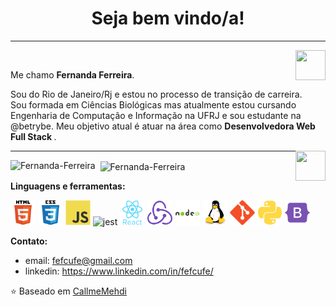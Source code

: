 <h1 align="center"> Seja bem vindo/a! </h1>
<hr />
<a href="https://github.com/fefcufe" target="_blank">
  <img align="right" src="https://cdn.iconscout.com/icon/free/png-256/github-108-438008.png" width="48px" height="48px">
</a><br />
<p align="left" >
Me chamo <b> Fernanda Ferreira</b>.
</p>
<p align="left" >
Sou do Rio de Janeiro/Rj e estou no processo de transição de carreira.<br />
Sou formada em Ciências Biológicas mas atualmente estou cursando Engenharia de 
Computação e Informação na UFRJ e sou estudante na @betrybe. Meu objetivo atual é atuar na área como <b> Desenvolvedora Web Full Stack </b>. <br> 
</p>
<a href="https://www.linkedin.com/in/fefcufe/" target="_blank">
  <img align="right" src="https://i.ibb.co/Kx2GSrT/linkedin.png" width="48px" height="48px">
</a>

<hr />

<p>
  <img align="left" src="https://github-readme-stats.vercel.app/api/top-langs/?username=fefcufe&layout=compact&theme=graywhite&title_color=268bd2" alt="Fernanda-Ferreira" />
</p>
<p>&nbsp;
  <img align="center" src="https://github-readme-stats.vercel.app/api?username=fefcufe&count_private=true&show_icons=true&theme=graywhite&icon_color=268bd2&title_color=268bd2" alt="Fernanda-Ferreira" />
</p>

**Linguagens e ferramentas:**  

<p align="left">
<img src="https://raw.githubusercontent.com/devicons/devicon/master/icons/html5/html5-original-wordmark.svg" alt="html5" width="40" height="40"/> 
<img src="https://raw.githubusercontent.com/devicons/devicon/master/icons/css3/css3-original-wordmark.svg" alt="css3" width="40" height="40"/> 
<img src="https://raw.githubusercontent.com/devicons/devicon/master/icons/javascript/javascript-original.svg" alt="javascript" width="40" height="40"/> 
<img src="https://www.learnstorybook.com/intro-to-storybook/logo-jest.png" alt="jest" width="40" height="40" />
<img src="https://raw.githubusercontent.com/devicons/devicon/master/icons/react/react-original-wordmark.svg" alt="react" width="40" height="40"/> 
<img src="https://raw.githubusercontent.com/devicons/devicon/master/icons/redux/redux-original.svg" alt="redux" width="40" height="40"/> 
<img src="https://raw.githubusercontent.com/devicons/devicon/master/icons/nodejs/nodejs-original-wordmark.svg" alt="nodejs" width="40" height="40"/> 
<img src="https://raw.githubusercontent.com/devicons/devicon/master/icons/linux/linux-original.svg" alt="linux" width="40" height="40" />
<img src="https://raw.githubusercontent.com/devicons/devicon/master/icons/git/git-original.svg" alt="git" width="40" height="40"/> 
<img src="https://raw.githubusercontent.com/devicons/devicon/master/icons/python/python-plain.svg" alt="Python" width="40" height="40" />
<img src="https://raw.githubusercontent.com/devicons/devicon/master/icons/bootstrap/bootstrap-plain.svg" alt="Bootstrap" width="40" height="40" />

**Contato:** 
  - email: fefcufe@gmail.com
  - linkedin: https://www.linkedin.com/in/fefcufe/
  
  
⭐️ Baseado em [CallmeMehdi](https://github.com/CallmeMehdi)

